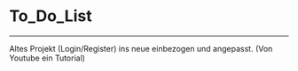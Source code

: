 # To_Do_List
---
Altes Projekt (Login/Register) ins neue einbezogen und angepasst. (Von Youtube ein Tutorial)
